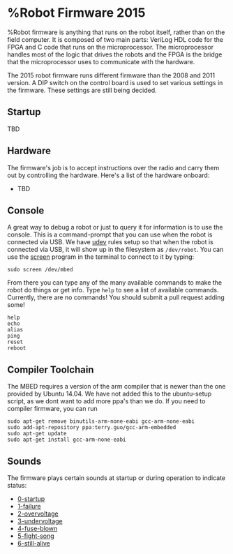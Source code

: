 
# %Robot Firmware 2015

%Robot firmware is anything that runs on the robot itself, rather than on the field computer.  It is composed of two main parts: VeriLog HDL code for the FPGA and C code that runs on the microprocessor.  The microprocessor handles most of the logic that drives the robots and the FPGA is the bridge that the microprocessor uses to communicate with the hardware.

The 2015 robot firmware runs different firmware than the 2008 and 2011 version. A DIP switch on the control board is used to set various settings in the firmware. These settings are still being decided.


## Startup

TBD


## Hardware

The firmware's job is to accept instructions over the radio and carry them out by controlling the hardware.  Here's a list of the hardware onboard:

* TBD


## Console

A great way to debug a robot or just to query it for information is to use the console.  This is a command-prompt that you can use when the robot is connected via USB.  We have [udev](http://en.wikipedia.org/wiki/Udev) rules setup so that when the robot is connected via USB, it will show up in the filesystem as `/dev/robot`.  You can use the [screen](http://en.wikipedia.org/wiki/GNU_Screen) program in the terminal to connect to it by typing:

~~~~
sudo screen /dev/mbed
~~~~

From there you can type any of the many available commands to make the robot do things or get info.  Type `help` to see a list of available commands.  Currently, there are no commands! You should submit a pull request adding some!

~~~
help
echo
alias
ping
reset
reboot
~~~


## Compiler Toolchain

The MBED requires a version of the arm compiler that is newer than the one provided by Ubuntu 14.04. We have not added this to the ubuntu-setup script, as we dont want to add more ppa's than we do. If you need to compiler firmware, you can run

~~~
sudo apt-get remove binutils-arm-none-eabi gcc-arm-none-eabi
sudo add-apt-repository ppa:terry.guo/gcc-arm-embedded
sudo apt-get update
sudo apt-get install gcc-arm-none-eabi
~~~


## Sounds

The firmware plays certain sounds at startup or during operation to indicate status:

* [0-startup](0-startup.m4a)
* [1-failure](1-failure.m4a)
* [2-overvoltage](2-overvoltage.m4a)
* [3-undervoltage](3-undervoltage.m4a)
* [4-fuse-blown](4-fuse-blown.m4a)
* [5-fight-song](5-victory.m4a)
* [6-still-alive](6-still-alive.ogg)
